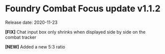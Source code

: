 # Foundry Combat Focus update v1.1.2

Release date: 2020-11-23

**[FIX]** Chat input box only shrinks when displayed side by side on the combat tracker

**[NEW]** Added a new 5:3 ratio
